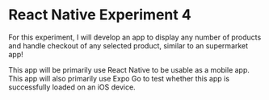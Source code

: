 # React Native Experiment 4
For this experiment, I will develop an app to display any number of products and handle checkout of any selected product, similar to an supermarket app! 

This app will be primarily use React Native to be usable as a mobile app. This app will also primarily use Expo Go to test whether this app is successfully loaded on an iOS device.